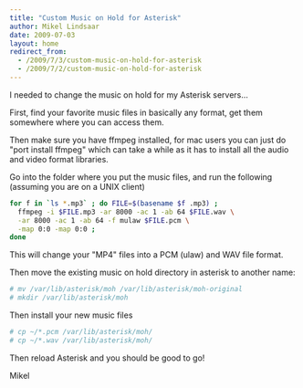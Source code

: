 ```yaml
---
title: "Custom Music on Hold for Asterisk"
author: Mikel Lindsaar
date: 2009-07-03
layout: home
redirect_from:
  - /2009/7/3/custom-music-on-hold-for-asterisk
  - /2009/7/2/custom-music-on-hold-for-asterisk
---
```

I needed to change the music on hold for my Asterisk servers...

First, find your favorite music files in basically any format, get them
somewhere where you can access them.

Then make sure you have ffmpeg installed, for mac users you can just do
"port install ffmpeg" which can take a while as it has to install all
the audio and video format libraries.

Go into the folder where you put the music files, and run the following
(assuming you are on a UNIX client)

``` sh
for f in `ls *.mp3` ; do FILE=$(basename $f .mp3) ;
  ffmpeg -i $FILE.mp3 -ar 8000 -ac 1 -ab 64 $FILE.wav \
  -ar 8000 -ac 1 -ab 64 -f mulaw $FILE.pcm \
  -map 0:0 -map 0:0 ;
done
```

This will change your "MP4" files into a PCM (ulaw) and WAV file format.

Then move the existing music on hold directory in asterisk to another
name:

``` sh
# mv /var/lib/asterisk/moh /var/lib/asterisk/moh-original
# mkdir /var/lib/asterisk/moh
```

Then install your new music files

``` sh
# cp ~/*.pcm /var/lib/asterisk/moh/
# cp ~/*.wav /var/lib/asterisk/moh/
```

Then reload Asterisk and you should be good to go!

Mikel
